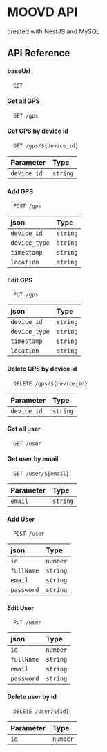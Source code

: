 
# MOOVD API

created with NestJS and MySQL


## API Reference

#### baseUrl

```http
  GET 
```

#### Get all GPS

```http
  GET /gps
```

#### Get GPS by device id

```http
  GET /gps/${device_id}
```

| Parameter | Type     |
| :-------- | :------- |
| `device_id` | `string` |


#### Add GPS

```http
  POST /gps
```

| json | Type     |
| :-------- | :------- |
| `device_id` | `string` |
| `device_type` | `string` |
| `timestamp` | `string` |
| `location` | `string` |

#### Edit GPS

```http
  PUT /gps
```

| json | Type     |
| :-------- | :------- |
| `device_id` | `string` |
| `device_type` | `string` |
| `timestamp` | `string` |
| `location` | `string` |

#### Delete GPS by device id

```http
  DELETE /gps/${device_id}
```

| Parameter | Type     |
| :-------- | :------- |
| `device_id` | `string` |

#### Get all user

```http
  GET /user
```

#### Get user by email

```http
  GET /user/${email}
```

| Parameter | Type     |
| :-------- | :------- |
| `email` | `string` |


#### Add User

```http
  POST /user
```

| json | Type     |
| :-------- | :------- |
| `id` | `number` |
| `fullName` | `string` |
| `email` | `string` |
| `password` | `string` |

#### Edit User

```http
  PUT /user
```

| json | Type     |
| :-------- | :------- |
| `id` | `number` |
| `fullName` | `string` |
| `email` | `string` |
| `password` | `string` |

#### Delete user by id

```http
  DELETE /user/${id}
```

| Parameter | Type     |
| :-------- | :------- |
| `id` | `number` |


